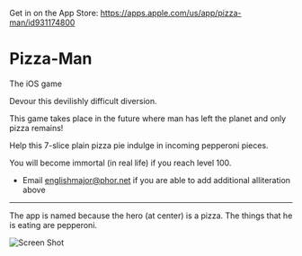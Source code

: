 Get in on the App Store: https://apps.apple.com/us/app/pizza-man/id931174800

Pizza-Man
==========

The iOS game

Devour this devilishly difficult diversion.

This game takes place in the future where man has left the planet and only pizza remains!

Help this 7-slice plain pizza pie indulge in incoming pepperoni pieces.

You will become immortal (in real life) if you reach level 100.

* Email englishmajor@phor.net if you are able to add additional alliteration above

---

The app is named because the hero (at center) is a pizza. The things that he is eating are pepperoni.

![Screen Shot](https://user-images.githubusercontent.com/382183/111934259-730f2800-8a97-11eb-93b4-0f8271be7700.jpg)
